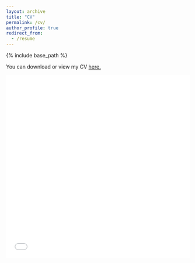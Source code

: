 ```yaml
---
layout: archive
title: "CV"
permalink: /cv/
author_profile: true
redirect_from:
  - /resume
---
```

{% include base_path %}

You can download or view my CV <a href="/files/Matthias Dogbatsey-CV_October_2025.pdf" target="_blank" rel="noopener noreferrer">here.</a>
<!-- [Download here](/files/Matthias Dogbatsey-CV_July_2025.pdf) -->

<iframe src="/files/Matthias Dogbatsey-CV_October_2025.pdf" width="100%" height="500" frameborder="no" border="0" marginwidth="0" marginheight="0"></iframe>
